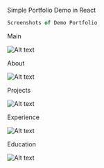 Simple Portfolio Demo in React

```js
Screenshots of Demo Portfolio
```
Main

![Alt text](https://github.com/Sandy2210-cool/portfolio/blob/main/src/images/main.png)


About

![Alt text](https://github.com/Sandy2210-cool/portfolio/blob/main/src/images/about.png)


Projects

![Alt text](https://github.com/Sandy2210-cool/portfolio/blob/main/src/images/projects.png)


Experience

![Alt text](https://github.com/Sandy2210-cool/portfolio/blob/main/src/images/exp.png)


Education

![Alt text](https://github.com/Sandy2210-cool/portfolio/blob/main/src/images/edu.png)